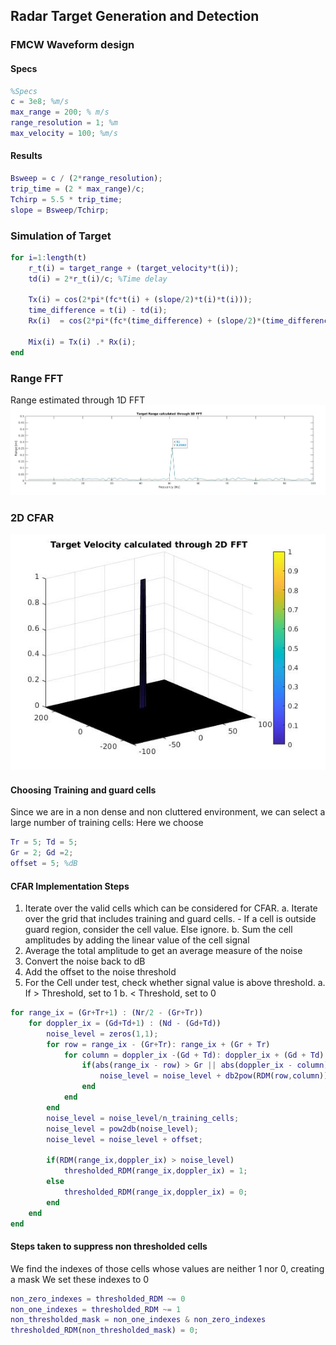 ## Radar Target Generation and Detection

### FMCW Waveform design
#### Specs
```matlab
%Specs
c = 3e8; %m/s
max_range = 200; % m/s
range_resolution = 1; %m
max_velocity = 100; %m/s
```

#### Results
```matlab
Bsweep = c / (2*range_resolution);
trip_time = (2 * max_range)/c;
Tchirp = 5.5 * trip_time;
slope = Bsweep/Tchirp;
```


### Simulation of Target

```matlab
for i=1:length(t)          
    r_t(i) = target_range + (target_velocity*t(i));
    td(i) = 2*r_t(i)/c; %Time delay

    Tx(i) = cos(2*pi*(fc*t(i) + (slope/2)*t(i)*t(i)));
    time_difference = t(i) - td(i);
    Rx(i)  = cos(2*pi*(fc*(time_difference) + (slope/2)*(time_difference^2)));

    Mix(i) = Tx(i) .* Rx(i);
end
```

### Range FFT

Range estimated through 1D FFT
<img src="media/range.jpg"/>

### 2D CFAR

<img src="media/velocity.jpg"/>

#### Choosing Training and guard cells

Since we are in a non dense and non cluttered environment, we can select a large number of training cells:
Here we choose 
```matlab
Tr = 5; Td = 5;
Gr = 2; Gd =2;
offset = 5; %dB
 ```

#### CFAR Implementation Steps
1. Iterate over the valid cells which can be considered for CFAR.
    a. Iterate over the grid that includes training and guard cells.
        - If a cell is outside guard region, consider the cell value. Else ignore.
    b. Sum the cell amplitudes by adding the linear value of the cell signal
2. Average the total amplitude to get an average measure of the noise
3. Convert the noise back to dB
4. Add the offset to the noise threshold
5. For the Cell under test, check whether signal value is above threshold.
    a. If > Threshold, set to 1
    b. < Threshold, set to 0
```matlab
for range_ix = (Gr+Tr+1) : (Nr/2 - (Gr+Tr))
    for doppler_ix = (Gd+Td+1) : (Nd - (Gd+Td))
        noise_level = zeros(1,1);
        for row = range_ix - (Gr+Tr): range_ix + (Gr + Tr)
            for column = doppler_ix -(Gd + Td): doppler_ix + (Gd + Td)
                if(abs(range_ix - row) > Gr || abs(doppler_ix - column) > Gd)
                    noise_level = noise_level + db2pow(RDM(row,column));
                end
            end
        end
        noise_level = noise_level/n_training_cells;
        noise_level = pow2db(noise_level);
        noise_level = noise_level + offset;

        if(RDM(range_ix,doppler_ix) > noise_level)
            thresholded_RDM(range_ix,doppler_ix) = 1;
        else
            thresholded_RDM(range_ix,doppler_ix) = 0;
        end
    end
end
```

#### Steps taken to suppress non thresholded cells

We find the indexes of those cells whose values are neither 1 nor 0, creating a mask
We set these indexes to 0

```matlab
non_zero_indexes = thresholded_RDM ~= 0
non_one_indexes = thresholded_RDM ~= 1
non_thresholded_mask = non_one_indexes & non_zero_indexes
thresholded_RDM(non_thresholded_mask) = 0;
```
